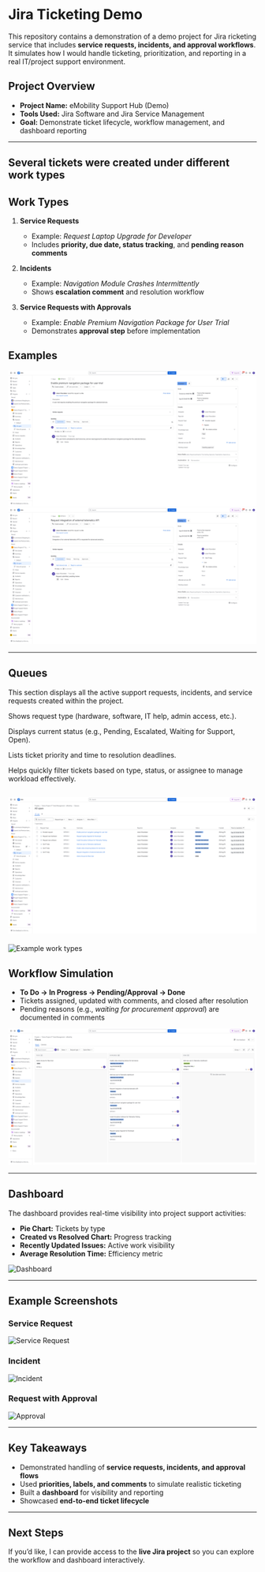 # Jira Ticketing Demo

This repository contains a demonstration of a demo project for Jira ricketing service that includes **service requests, incidents, and approval workflows**. It simulates how I would handle ticketing, prioritization, and reporting in a real IT/project support environment.


## Project Overview
- **Project Name:** eMobility Support Hub (Demo)
- **Tools Used:** Jira Software and Jira Service Management
- **Goal:** Demonstrate ticket lifecycle, workflow management, and dashboard reporting

---

## Several tickets were created under different **work types**

## Work Types
1. **Service Requests**
   - Example: *Request Laptop Upgrade for Developer*  
   - Includes **priority, due date, status tracking**, and **pending reason comments**

2. **Incidents**
   - Example: *Navigation Module Crashes Intermittently*  
   - Shows **escalation comment** and resolution workflow

3. **Service Requests with Approvals**
   - Example: *Enable Premium Navigation Package for User Trial*  
   - Demonstrates **approval step** before implementation
  
## Examples

![Example work types](SR1.png)
![Example work types](SR2.png)

---

## Queues

This section displays all the active support requests, incidents, and service requests created within the project.

Shows request type (hardware, software, IT help, admin access, etc.).

Displays current status (e.g., Pending, Escalated, Waiting for Support, Open).

Lists ticket priority and time to resolution deadlines.

Helps quickly filter tickets based on type, status, or assignee to manage workload effectively.

![Workflow](Qeues.png)
---

![Example work types]()

## Workflow Simulation
- **To Do → In Progress → Pending/Approval → Done**
- Tickets assigned, updated with comments, and closed after resolution
- Pending reasons (e.g., *waiting for procurement approval*) are documented in comments

![Workflow](Views.png)

---

## Dashboard
The dashboard provides real-time visibility into project support activities:
- **Pie Chart:** Tickets by type  
- **Created vs Resolved Chart:** Progress tracking  
- **Recently Updated Issues:** Active work visibility  
- **Average Resolution Time:** Efficiency metric  

![Dashboard](screenshots/dashboard.png)

---

## Example Screenshots
### Service Request
![Service Request](screenshots/ticket_service_request.png)

### Incident
![Incident](screenshots/ticket_incident.png)

### Request with Approval
![Approval](screenshots/ticket_approval.png)

---

## Key Takeaways
- Demonstrated handling of **service requests, incidents, and approval flows**
- Used **priorities, labels, and comments** to simulate realistic ticketing
- Built a **dashboard** for visibility and reporting
- Showcased **end-to-end ticket lifecycle**

---

## Next Steps
If you’d like, I can provide access to the **live Jira project** so you can explore the workflow and dashboard interactively.

